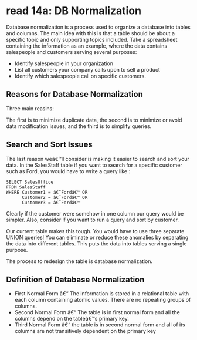 # read 14a: DB Normalization

Database normalization is a process used to organize a database into tables and columns.  The main idea with this is that a table should be about a specific topic and only supporting topics included. Take a spreadsheet containing the information as an example, where the data contains salespeople and customers serving several purposes:

* Identify salespeople in your organization
* List all customers your company calls upon to sell a product
* Identify which salespeople call on specific customers.



## Reasons for Database Normalization
Three main reasins:

The first is to minimize duplicate data, the second is to minimize or avoid data modification issues, and the third is to simplify queries. 


## Search and Sort Issues

The last reason weâ€™ll consider is making it easier to search and sort your data.  In the SalesStaff table if you want to search for a specific customer such as Ford, you would have to write a query like :

```
SELECT SalesOffice
FROM SalesStaff
WHERE Customer1 = â€˜Fordâ€™ OR
      Customer2 = â€˜Fordâ€™ OR
      Customer3 = â€˜Fordâ€™
```

Clearly if the customer were somehow in one column our query would be simpler.  Also, consider if you want to run a query and sort by customer. 

Our current table makes this tough. You would have to use three separate UNION queries! You can eliminate or reduce these anomalies by separating the data into different tables. This puts the data into tables serving a single purpose.

The process to redesign the table is database normalization.


## Definition of Database Normalization

* First Normal Form â€“ The information is stored in a relational table with each column containing atomic values. There are no repeating groups of columns.
* Second Normal Form â€“ The table is in first normal form and all the columns depend on the tableâ€™s primary key.
* Third Normal Form â€“ the table is in second normal form and all of its columns are not transitively dependent on the primary key
